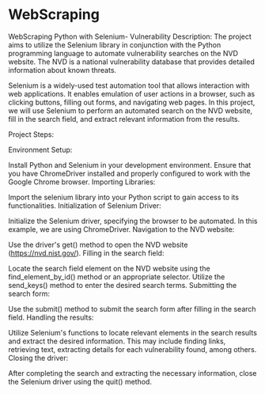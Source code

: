 # WebScraping
WebScraping Python with Selenium- Vulnerability
Description:
The project aims to utilize the Selenium library in conjunction with the Python programming language to automate vulnerability searches on the NVD website. The NVD is a national vulnerability database that provides detailed information about known threats.

Selenium is a widely-used test automation tool that allows interaction with web applications. It enables emulation of user actions in a browser, such as clicking buttons, filling out forms, and navigating web pages. In this project, we will use Selenium to perform an automated search on the NVD website, fill in the search field, and extract relevant information from the results.

Project Steps:

Environment Setup:

Install Python and Selenium in your development environment.
Ensure that you have ChromeDriver installed and properly configured to work with the Google Chrome browser.
Importing Libraries:

Import the selenium library into your Python script to gain access to its functionalities.
Initialization of Selenium Driver:

Initialize the Selenium driver, specifying the browser to be automated. In this example, we are using ChromeDriver.
Navigation to the NVD website:

Use the driver's get() method to open the NVD website (https://nvd.nist.gov/).
Filling in the search field:

Locate the search field element on the NVD website using the find_element_by_id() method or an appropriate selector.
Utilize the send_keys() method to enter the desired search terms.
Submitting the search form:

Use the submit() method to submit the search form after filling in the search field.
Handling the results:

Utilize Selenium's functions to locate relevant elements in the search results and extract the desired information.
This may include finding links, retrieving text, extracting details for each vulnerability found, among others.
Closing the driver:

After completing the search and extracting the necessary information, close the Selenium driver using the quit() method.
